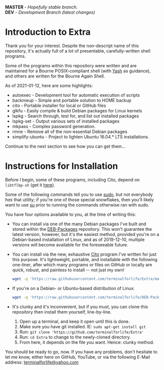 **MASTER** - _Hopefully stable branch._\
**DEV** - _Development Branch (latest changes)_

# Introduction to Extra

Thank you for your interest. Despite the non-descript name of this repository, it's actually full of a _lot_ of presentable, carefully-written shell programs.

Some of the programs within this repository were written and are maintained for a Bourne POSIX-compliant shell (with [Yash](https://yash.osdn.jp/) as guidance), and others are written for the Bourne Again Shell.

As of 2021-01-12, here are some highlights:

  * autoexec - Development tool for automatic execution of scripts
  * backmeup - Simple and portable solution to HOME backup
  * cito - Portable installer for local or GitHub files
  * glkfu - Easily compile & build Debian packages for Linux kernels
  * lspkg - Search through, test for, and list out installed packages
  * lspkg-set - Output various sets of installed packages
  * mkpass - Complex password generation.
  * rmne - Remove all of the non-essential Debian packages
  * simplify-ubuntu - Project to lighten Ubuntu 16.04.* LTS installations.

Continue to the next section to see how you can get them...

# Instructions for Installation

Before I begin, some of these programs, including Cito, depend on `libtflbp-sh` (get it [here](https://github.com/terminalforlife/Extra/tree/master/source/libtflbp-sh)).

Some of the following commands tell you to use [sudo](https://en.wikipedia.org/wiki/Sudo), but not everybody _has_ that utility; if you're one of those special snowflakes, then you'll likely want to use [su](https://en.wikipedia.org/wiki/Su_\(Unix\)) prior to running the commands otherwise ran with sudo.

You have four options available to you, at the time of writing this:

  * You can install via one of the many Debian packages I've built and stored within the [DEB-Packages](https://github.com/terminalforlife/DEB-Packages) repository. This won't guarantee the latest version, however, but it's the easiest method, provided you're on a Debian-based installation of Linux, and as of 2019-12-10, multiple versions will become available for the foreseeable future.

  * You can install via the new, exhaustive [Cito](https://github.com/terminalforlife/Extra/blob/master/source/cito/cito) program I've written for just this purpose. It's lightweight, portable, and installable with the following one-liner, after which many programs or files on GitHub or locally are quick, robust, and painless to install -- not just my own!

    ```bash
    wget -q 'https://raw.githubusercontent.com/terminalforlife/Extra/master/source/cito/cito'; sudo sh cito cito
    ```

  * If you're on a Debian- or Ubuntu-based distribution of Linux:

    ```bash
    wget -q 'https://raw.githubusercontent.com/terminalforlife/DEB-Packages/master/cito/cito_2019-12-10_all.deb'; sudo dpkg -i cito_2019-12-10_all.deb
    ```

  * It's clunky and it's inconvenient, but if you must, you can clone this repository then install them yourself, line-by-line.

    1. Open up a terminal, and keep it open until this is done.
    2. Make sure you have git installed. IE: `sudo apt-get install git`
    3. Run: `git clone 'https://github.com/terminalforlife/Extra'`
    4. Run: `cd Extra` to change to the newly-cloned directory.
    5. From here, it depends on the file you want. Hence: clunky method.

You should be ready to go, now. If you have any problems, don't hesitate to let me know, either here on GitHub, YouTube, or via the following E-Mail address: terminalforlife@yahoo.com
